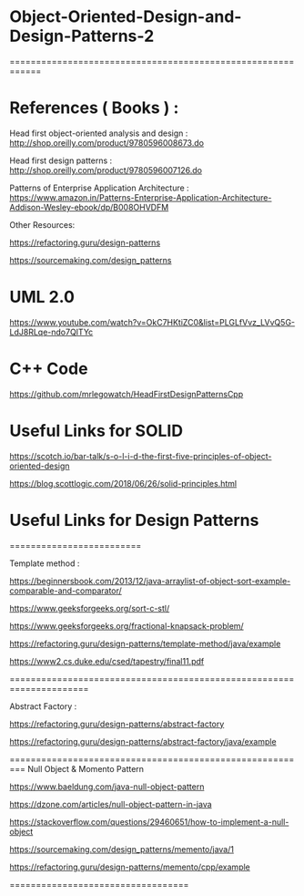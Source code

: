 # Object-Oriented-Design-and-Design-Patterns-2

============================================================

# References ( Books ) :

Head first object-oriented analysis and design : http://shop.oreilly.com/product/9780596008673.do

Head first design patterns : http://shop.oreilly.com/product/9780596007126.do

Patterns of Enterprise Application Architecture : 
https://www.amazon.in/Patterns-Enterprise-Application-Architecture-Addison-Wesley-ebook/dp/B008OHVDFM

Other Resources: 

https://refactoring.guru/design-patterns

https://sourcemaking.com/design_patterns

#   UML 2.0

https://www.youtube.com/watch?v=OkC7HKtiZC0&list=PLGLfVvz_LVvQ5G-LdJ8RLqe-ndo7QITYc

# C++ Code

https://github.com/mrlegowatch/HeadFirstDesignPatternsCpp

# Useful Links for SOLID

https://scotch.io/bar-talk/s-o-l-i-d-the-first-five-principles-of-object-oriented-design

https://blog.scottlogic.com/2018/06/26/solid-principles.html

# Useful Links for Design Patterns 


=========================

Template method :

https://beginnersbook.com/2013/12/java-arraylist-of-object-sort-example-comparable-and-comparator/

https://www.geeksforgeeks.org/sort-c-stl/

https://www.geeksforgeeks.org/fractional-knapsack-problem/

https://refactoring.guru/design-patterns/template-method/java/example

https://www2.cs.duke.edu/csed/tapestry/final11.pdf

=====================================================================

Abstract Factory :

https://refactoring.guru/design-patterns/abstract-factory

https://refactoring.guru/design-patterns/abstract-factory/java/example

=========================================================
Null Object & Momento Pattern

https://www.baeldung.com/java-null-object-pattern

https://dzone.com/articles/null-object-pattern-in-java

https://stackoverflow.com/questions/29460651/how-to-implement-a-null-object

https://sourcemaking.com/design_patterns/memento/java/1

https://refactoring.guru/design-patterns/memento/cpp/example


==================================






